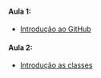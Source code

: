 #### Aula 1: 
* [Introdução ao GitHub](./Aula%201)
#### Aula 2:
* [Introdução as classes](./Aula%202)